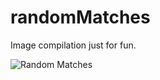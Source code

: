 # randomMatches
Image compilation just for fun.

![Random Matches](https://github.com/nabaroa/randomMatches/blob/master/docs/assets/cover.jpg)
